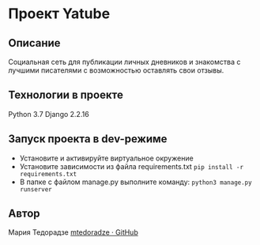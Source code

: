 # Проект Yatube 
## Описание
Cоциальная сеть для публикации личных дневников и знакомства с лучшими писателями с возможностью оставлять свои отзывы.

## Технологии в проекте
Python 3.7
Django 2.2.16

## Запуск проекта в dev-режиме
* Установите и активируйте виртуальное окружение
* Установите зависимости из файла requirements.txt
`pip install -r requirements.txt`
* В папке с файлом manage.py выполните команду:
`python3 manage.py runserver`

## Автор
Мария Тедорадзе
[mtedoradze · GitHub](https://github.com/mtedoradze)